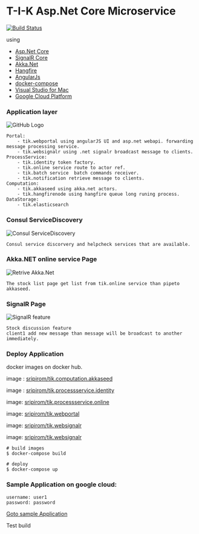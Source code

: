 # T-I-K Asp.Net Core Microservice

[![Build Status](https://travis-ci.org/sripirom/T-I-K.svg?branch=master)](https://travis-ci.org/sripirom/T-I-K)


using  
- [Asp.Net Core](https://docs.microsoft.com/en-us/aspnet/core/)
- [SignalR Core](https://github.com/aspnet/SignalR)
- [Akka.Net](https://github.com/akkadotnet/akka.net)
- [Hangfire](https://github.com/HangfireIO/Hangfire)
- [AngularJs](https://angularjs.org/)
- [docker-compose](https://docs.docker.com/compose/)
- [Visual Studio for Mac](https://www.visualstudio.com/vs/visual-studio-mac/)
- [Google Cloud Platform](https://cloud.google.com)

### Application layer

![GitHub Logo](https://drive.google.com/uc?id=1gBHid0aHZDSv4OEXCf_nb3nudjGF4APp)

    Portal: 
        - tik.webportal using angularJS UI and asp.net webapi. forwarding message processing service.
        - tik.websignalr using .net signalr broadcast message to clients.
    ProcessService:
        - tik.identity token factory.
        - tik.online service route to actor ref.
        - tik.batch service  batch commands receiver.
        - tik.notification retrieve message to clients.
    Computation:
        - tik.akkaseed using akka.net actors. 
        - tik.hangfirenode using hangfire queue long runing process. 
    DataStorage:
        - tik.elasticsearch

### Consul ServiceDiscovery
![Consul ServiceDiscovery](https://drive.google.com/uc?id=1qjl14je6KfqbrwETSvs07ABM9sYt6jVQ)

    Consul service discorvery and helpcheck services that are available.

### Akka.NET online service Page
![Retrive Akka.Net](https://drive.google.com/uc?id=1RA6aYDIk6uglOW9GlirGXK4Ao1wnvGCK)

    The stock list page get list from tik.online service than pipeto akkaseed.

### SignalR Page 
![SignalR feature](https://drive.google.com/uc?id=1DY80ZMzVEIAxHxbiNzf_z51sfhg-tsCH)

    Stock discussion feature 
    client1 add new message than message will be broadcast to another immediately.



### Deploy Application
docker images on docker hub.

image : [sripirom/tik.computation.akkaseed](https://hub.docker.com/r/sripirom/tik.computation.akkaseed/)

image : [sripirom/tik.processservice.identity](https://hub.docker.com/r/sripirom/tik.processservice.identity/)

image: [sripirom/tik.processservice.online](https://hub.docker.com/r/sripirom/tik.processservice.online/)

image: [sripirom/tik.webportal](https://hub.docker.com/r/sripirom/tik.webportal/)

image: [sripirom/tik.websignalr](https://hub.docker.com/r/sripirom/tik.websignalr/)

image: [sripirom/tik.websignalr](https://hub.docker.com/r/sripirom/tik.elasticsearch/)


    # build images 
    $ docker-compose build 

    # deploy
    $ docker-compose up


### Sample Application on google cloud:
    username: user1
    password: password

[Goto sample Application](http://35.194.196.147:5000/)




Test build